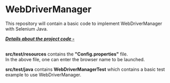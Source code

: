 # WebDriverManager
This repository will contain a basic code to implement WebDriverManager with Selenium Java.

<b><u><i>Details about the project code - </i></u></b><br><br>
<p><b>src/test/resources</b> contains the <b>"Config.properties"</b> file.<br>
In the above file, one can enter the browser name to be launched.</p>

<p>
  <b>src/test/java</b> contains <b>WebDriverManagerTest</b> which contains a basic test example to use WebDriverManager.
</p>
